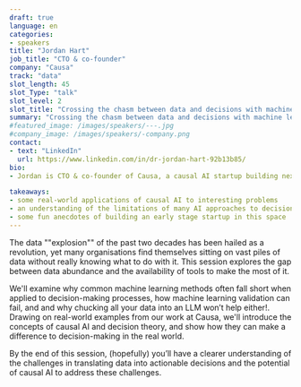 ```yaml
---
draft: true
language: en
categories:
- speakers
title: "Jordan Hart"
job_title: "CTO & co-founder"
company: "Causa"
track: "data"
slot_length: 45
slot_Type: "talk"
slot_level: 2
slot_title: "Crossing the chasm between data and decisions with machine learning"
summary: "Crossing the chasm between data and decisions with machine learning"
#featured_image: /images/speakers/---.jpg
#company_image: /images/speakers/-company.png
contact:
- text: "LinkedIn"
  url: https://www.linkedin.com/in/dr-jordan-hart-92b13b85/
bio:
- Jordan is CTO & co-founder of Causa, a causal AI startup building next generation causal AI technologies to power decision-making across organisations. His academic background is in mathematics and he holds a PhD in applied data science. Jordan applies his skills in software engineering and ML roles working on diverse problems from ecosystem analysis to nuclear fusion reactor simulations.

takeaways:
- some real-world applications of causal AI to interesting problems
- an understanding of the limitations of many AI approaches to decision-making
- some fun anecdotes of building an early stage startup in this space
---
```


The data ""explosion"" of the past two decades has been hailed as a revolution, yet many organisations find themselves sitting on vast piles of data without really knowing what to do with it. This session explores the gap between data abundance and the availability of tools to make the most of it.

We'll examine why common machine learning methods often fall short when applied to decision-making processes, how machine learning validation can fail, and  and why chucking all your data into an LLM won’t help either!. Drawing on real-world examples from our work at Causa, we'll introduce the concepts of causal AI and decision theory, and show how they can make a difference to decision-making in the real world.

By the end of this session, (hopefully) you’ll have a clearer understanding of the challenges in translating data into actionable decisions and the potential of causal AI to address these challenges.
